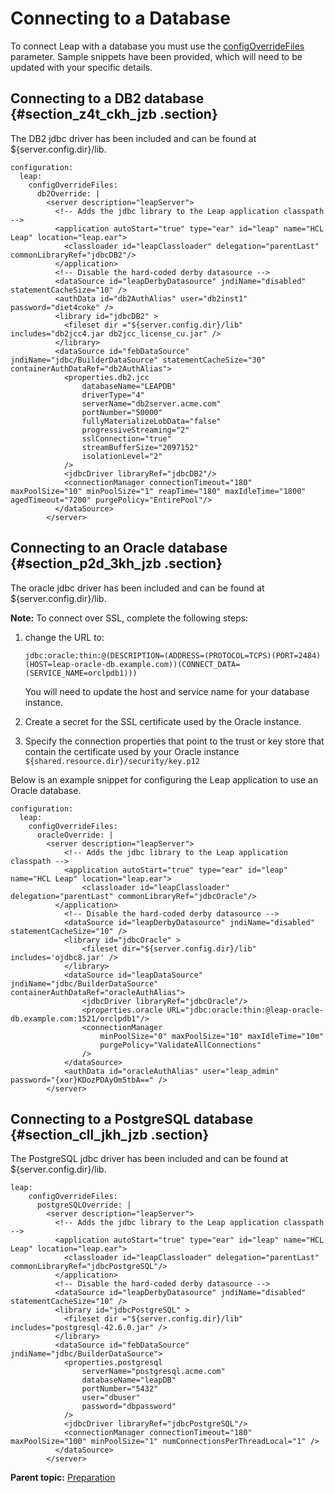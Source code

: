 # Connecting to a Database
To connect Leap with a database you must use the [configOverrideFiles](helm_open_liberty_custom.md) parameter. Sample snippets have been provided, which will need to be updated with your specific details.

## Connecting to a DB2 database {#section_z4t_ckh_jzb .section}

The DB2 jdbc driver has been included and can be found at $\{server.config.dir\}/lib.

``` {#codeblock_y3q_vts_gxb}
configuration: 
  leap: 
    configOverrideFiles: 
      db2Override: |  
        <server description="leapServer"> 
          <!-- Adds the jdbc library to the Leap application classpath -->
          <application autoStart="true" type="ear" id="leap" name="HCL Leap" location="leap.ear">
            <classloader id="leapClassloader" delegation="parentLast" commonLibraryRef="jdbcDB2"/>
          </application>          
          <!-- Disable the hard-coded derby datasource -->
          <dataSource id="leapDerbyDatasource" jndiName="disabled" statementCacheSize="10" />
          <authData id="db2AuthAlias" user="db2inst1" password="diet4coke" /> 
          <library id="jdbcDB2" > 
            <fileset dir ="${server.config.dir}/lib" includes="db2jcc4.jar db2jcc_license_cu.jar" /> 
          </library> 
          <dataSource id="febDataSource" jndiName="jdbc/BuilderDataSource" statementCacheSize="30" containerAuthDataRef="db2AuthAlias"> 
            <properties.db2.jcc  
                databaseName="LEAPDB"  
                driverType="4" 
                serverName="db2server.acme.com"  
                portNumber="50000" 
                fullyMaterializeLobData="false"  
                progressiveStreaming="2" 
                sslConnection="true" 
                streamBufferSize="2097152"
                isolationLevel="2"
            /> 
            <jdbcDriver libraryRef="jdbcDB2"/> 
            <connectionManager connectionTimeout="180" maxPoolSize="10" minPoolSize="1" reapTime="180" maxIdleTime="1800" agedTimeout="7200" purgePolicy="EntirePool"/> 
          </dataSource> 
        </server>
```

## Connecting to an Oracle database {#section_p2d_3kh_jzb .section}

The oracle jdbc driver has been included and can be found at $\{server.config.dir\}/lib.

**Note:** To connect over SSL, complete the following steps:

1.  change the URL to:

    ``` {#codeblock_qsm_b5s_gxb}
    jdbc:oracle:thin:@(DESCRIPTION=(ADDRESS=(PROTOCOL=TCPS)(PORT=2484)(HOST=leap-oracle-db.example.com))(CONNECT_DATA=(SERVICE_NAME=orclpdb1)))
    ```

    You will need to update the host and service name for your database instance.

2.  Create a secret for the SSL certificate used by the Oracle instance.
3.  Specify the connection properties that point to the trust or key store that contain the certificate used by your Oracle instance `${shared.resource.dir}/security/key.p12`

Below is an example snippet for configuring the Leap application to use an Oracle database.

``` {#codeblock_bc4_g5s_gxb}
configuration: 
  leap: 
    configOverrideFiles: 
      oracleOverride: | 
        <server description="leapServer"> 
            <!-- Adds the jdbc library to the Leap application classpath -->
            <application autoStart="true" type="ear" id="leap" name="HCL Leap" location="leap.ear">
                <classloader id="leapClassloader" delegation="parentLast" commonLibraryRef="jdbcOracle"/>
          </application>            
            <!-- Disable the hard-coded derby datasource -->
            <dataSource id="leapDerbyDatasource" jndiName="disabled" statementCacheSize="10" />
            <library id="jdbcOracle" >
                <fileset dir="${server.config.dir}/lib" includes='ojdbc8.jar' />
            </library>
            <dataSource id="leapDataSource" jndiName="jdbc/BuilderDataSource" containerAuthDataRef="oracleAuthAlias"> 
                <jdbcDriver libraryRef="jdbcOracle"/> 
                <properties.oracle URL="jdbc:oracle:thin:@leap-oracle-db.example.com:1521/orclpdb1"/> 
                <connectionManager  
                    minPoolSize="0" maxPoolSize="10" maxIdleTime="10m" 
                    purgePolicy="ValidateAllConnections" 
                /> 
            </dataSource> 
            <authData id="oracleAuthAlias" user="leap_admin" password="{xor}KDozPDAyOm5tbA==" /> 
        </server>
```

## Connecting to a PostgreSQL database {#section_cll_jkh_jzb .section}

The PostgreSQL jdbc driver has been included and can be found at $\{server.config.dir\}/lib.

``` {#codeblock_nx3_4vk_gyb}
leap: 
    configOverrideFiles: 
      postgreSQLOverride: |  
        <server description="leapServer"> 
          <!-- Adds the jdbc library to the Leap application classpath -->        
          <application autoStart="true" type="ear" id="leap" name="HCL Leap" location="leap.ear">
            <classloader id="leapClassloader" delegation="parentLast" commonLibraryRef="jdbcPostgreSQL"/>
          </application>        
          <!-- Disable the hard-coded derby datasource -->
          <dataSource id="leapDerbyDatasource" jndiName="disabled" statementCacheSize="10" />
          <library id="jdbcPostgreSQL" > 
            <fileset dir ="${server.config.dir}/lib" includes="postgresql-42.6.0.jar" /> 
          </library> 
          <dataSource id="febDataSource" jndiName="jdbc/BuilderDataSource"> 
            <properties.postgresql  
                serverName="postgresql.acme.com"  
                databaseName="leapDB"
                portNumber="5432" 
                user="dbuser"
                password="dbpassword"
            /> 
            <jdbcDriver libraryRef="jdbcPostgreSQL"/> 
            <connectionManager connectionTimeout="180" maxPoolSize="100" minPoolSize="1" numConnectionsPerThreadLocal="1" /> 
          </dataSource> 
        </server>

```

**Parent topic:** [Preparation](helm_preparation.md)